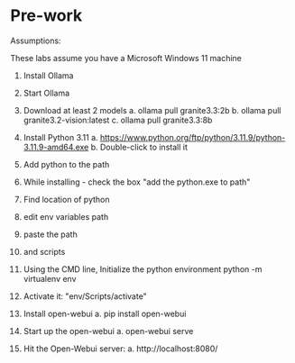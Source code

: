 # Pre-work

Assumptions:

These labs assume you have a Microsoft Windows 11 machine

1. Install Ollama
2. Start Ollama
3. Download at least 2 models
	a. ollama pull granite3.3:2b
	b. ollama pull granite3.2-vision:latest 
	c. ollama pull granite3.3:8b
4. Install Python 3.11
	a. https://www.python.org/ftp/python/3.11.9/python-3.11.9-amd64.exe
	b. Double-click to install it
5. Add python to the path
6. While installing - check the box "add the python.exe to path"
7. Find location of python
8. edit env variables path
9. paste the path
10. and scripts

11. Using the CMD line, Initialize the python environment
	python -m virtualenv env
12. Activate it:
	"env/Scripts/activate"
	
13. Install open-webui
	a. pip install open-webui
14. Start up the open-webui
	a. open-webui serve
15. Hit the Open-Webui server:
	a. http://localhost:8080/
